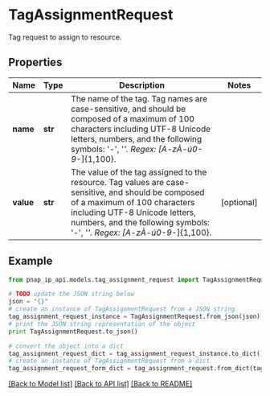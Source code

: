 # TagAssignmentRequest

Tag request to assign to resource.

## Properties

Name | Type | Description | Notes
------------ | ------------- | ------------- | -------------
**name** | **str** | The name of the tag. Tag names are case-sensitive, and should be composed of a maximum of 100 characters including UTF-8 Unicode letters, numbers, and the following symbols: &#39;-&#39;, &#39;_&#39;. Regex: [A-zÀ-ú0-9_-]{1,100}. | 
**value** | **str** | The value of the tag assigned to the resource. Tag values are case-sensitive, and should be composed of a maximum of 100 characters including UTF-8 Unicode letters, numbers, and the following symbols: &#39;-&#39;, &#39;_&#39;. Regex: [A-zÀ-ú0-9_-]{1,100}. | [optional] 

## Example

```python
from pnap_ip_api.models.tag_assignment_request import TagAssignmentRequest

# TODO update the JSON string below
json = "{}"
# create an instance of TagAssignmentRequest from a JSON string
tag_assignment_request_instance = TagAssignmentRequest.from_json(json)
# print the JSON string representation of the object
print TagAssignmentRequest.to_json()

# convert the object into a dict
tag_assignment_request_dict = tag_assignment_request_instance.to_dict()
# create an instance of TagAssignmentRequest from a dict
tag_assignment_request_form_dict = tag_assignment_request.from_dict(tag_assignment_request_dict)
```
[[Back to Model list]](../README.md#documentation-for-models) [[Back to API list]](../README.md#documentation-for-api-endpoints) [[Back to README]](../README.md)


